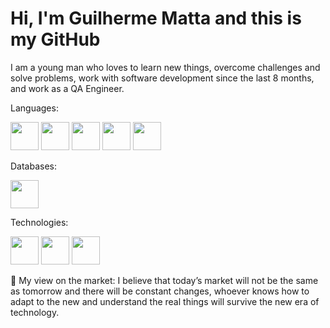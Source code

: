 # Hi, I'm Guilherme Matta and this is my GitHub 

I am a young man who loves to learn new things, overcome challenges and solve problems, work with software development since the last 8 months, and work as a QA Engineer.

 Languages:

<img  width="45px" height="45px" src="https://cdn.jsdelivr.net/gh/devicons/devicon/icons/html5/html5-original-wordmark.svg" /> <img width="45px" height="45px" src="https://cdn.jsdelivr.net/gh/devicons/devicon/icons/css3/css3-original-wordmark.svg" /> <img width="45px" height="45px" src="https://cdn.jsdelivr.net/gh/devicons/devicon/icons/javascript/javascript-original.svg" />
 <img width="45px" height="45px" src="https://cdn.jsdelivr.net/gh/devicons/devicon/icons/typescript/typescript-original.svg" /> <img width="45px" height="45px" src="https://cdn.jsdelivr.net/gh/devicons/devicon/icons/python/python-original-wordmark.svg" />
         


Databases:

 <img width="45px" height="45px" src="https://cdn.jsdelivr.net/gh/devicons/devicon/icons/postgresql/postgresql-original-wordmark.svg" />

Technologies:

 <img width="45px" height="45px" src="https://cdn.jsdelivr.net/gh/devicons/devicon/icons/graphql/graphql-plain-wordmark.svg" /> <img width="45px" height="45px" src="https://cdn.jsdelivr.net/gh/devicons/devicon/icons/react/react-original.svg" /> <img  width="45px" height="45px" src="https://cdn.jsdelivr.net/gh/devicons/devicon/icons/nodejs/nodejs-plain-wordmark.svg" /> 


          
          

💬 My view on the market:
I believe that today’s market will not be the same as tomorrow and there will be constant changes, whoever knows how to adapt to the new and understand the real things will survive the new era of technology.

